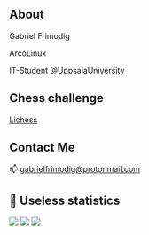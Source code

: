 ## About

Gabriel Frimodig

ArcoLinux

IT-Student @UppsalaUniversity


## Chess challenge
[Lichess](https://lichess.org/@/gabrielfrimodig)

## Contact Me

📫 gabrielfrimodig@protonmail.com

## 🧮 Useless statistics

[![](https://github-profile-summary-cards.vercel.app/api/cards/profile-details?username=gabrielfrimodig&theme=nord_dark)](https://github.com/gabrielfrimodig/)
[![](https://github-profile-summary-cards.vercel.app/api/cards/repos-per-language?username=gabrielfrimodig&theme=nord_dark)](https://github.com/gabrielfrimodig/) [![](https://github-profile-summary-cards.vercel.app/api/cards/stats?username=gabrielfrimodig&theme=nord_dark)](https://github.com/gabrielfrimodig/)

<!--
**gabrielfrimodig/gabrielfrimodig** is a ✨ _special_ ✨ repository because its `README.md` (this file) appears on your GitHub profile.

<p>&nbsp;<img src="https://github-readme-stats.vercel.app/api?username=gabrielfrimodig&show_icons=true&theme=rose_pine&locale=en" alt="max-0406" /></p>

Here are some ideas to get you started:

- 🔭 I’m currently working on ...
- 🌱 I’m currently learning ...
- 👯 I’m looking to collaborate on ...
- 🤔 I’m looking for help with ...
- 💬 Ask me about ...
- 📫 How to reach me: ...
- 😄 Pronouns: ...
- ⚡ Fun fact: ...
-->
